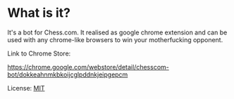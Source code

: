 # What is it?
It's a bot for Chess.com. It realised as google chrome extension and can be used 
with any chrome-like browsers to win your motherfucking opponent.

Link to Chrome Store: 

<https://chrome.google.com/webstore/detail/chesscom-bot/dokkeahnmkbkoijcglpddnkjeipgepcm>

License: [MIT](http://opensource.org/licenses/MIT)